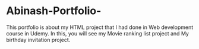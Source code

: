 # Abinash-Portfolio-
This portfolio is about my HTML project that I had done in Web development course in Udemy.  In this, you will see my Movie ranking list project and My birthday invitation project.
